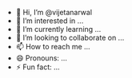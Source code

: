 - 👋 Hi, I’m @vijetanarwal
- 👀 I’m interested in ...
- 🌱 I’m currently learning ...
- 💞️ I’m looking to collaborate on ...
- 📫 How to reach me ...
- 😄 Pronouns: ...
- ⚡ Fun fact: ...

<!---
vijetanarwal/vijetanarwal is a ✨ special ✨ repository because its `README.md` (this file) appears on your GitHub profile.
You can click the Preview link to take a look at your changes.
--->

